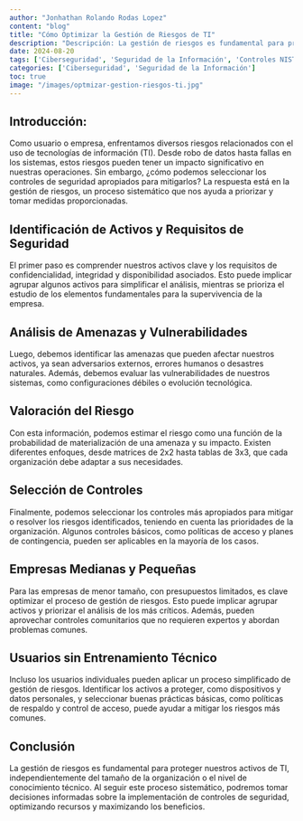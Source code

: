```yaml
---
author: "Jonhathan Rolando Rodas Lopez"
content: "blog"
title: "Cómo Optimizar la Gestión de Riesgos de TI"
description: "Descripción: La gestión de riesgos es fundamental para proteger nuestros activos de TI, independientemente del tamaño de la organización o el nivel de conocimiento técnico. Al seguir este proceso sistemático, podremos tomar decisiones informadas sobre la implementación de controles de seguridad, optimizando recursos y maximizando los beneficios."
date: 2024-08-20
tags: ['Ciberseguridad', 'Seguridad de la Información', 'Controles NIST', 'Protección de Datos', 'Gestión de Riesgos']
categories: ['Ciberseguridad', 'Seguridad de la Información']
toc: true
image: "/images/optmizar-gestion-riesgos-ti.jpg"
---
```

## Introducción:
Como usuario o empresa, enfrentamos diversos riesgos relacionados con el uso de tecnologías de información (TI). Desde robo de datos hasta fallas en los sistemas, estos riesgos pueden tener un impacto significativo en nuestras operaciones. Sin embargo, ¿cómo podemos seleccionar los controles de seguridad apropiados para mitigarlos? La respuesta está en la gestión de riesgos, un proceso sistemático que nos ayuda a priorizar y tomar medidas proporcionadas.

## Identificación de Activos y Requisitos de Seguridad
El primer paso es comprender nuestros activos clave y los requisitos de confidencialidad, integridad y disponibilidad asociados. Esto puede implicar agrupar algunos activos para simplificar el análisis, mientras se prioriza el estudio de los elementos fundamentales para la supervivencia de la empresa.

## Análisis de Amenazas y Vulnerabilidades
Luego, debemos identificar las amenazas que pueden afectar nuestros activos, ya sean adversarios externos, errores humanos o desastres naturales. Además, debemos evaluar las vulnerabilidades de nuestros sistemas, como configuraciones débiles o evolución tecnológica.

## Valoración del Riesgo
Con esta información, podemos estimar el riesgo como una función de la probabilidad de materialización de una amenaza y su impacto. Existen diferentes enfoques, desde matrices de 2x2 hasta tablas de 3x3, que cada organización debe adaptar a sus necesidades.

## Selección de Controles
Finalmente, podemos seleccionar los controles más apropiados para mitigar o resolver los riesgos identificados, teniendo en cuenta las prioridades de la organización. Algunos controles básicos, como políticas de acceso y planes de contingencia, pueden ser aplicables en la mayoría de los casos.

## Empresas Medianas y Pequeñas
Para las empresas de menor tamaño, con presupuestos limitados, es clave optimizar el proceso de gestión de riesgos. Esto puede implicar agrupar activos y priorizar el análisis de los más críticos. Además, pueden aprovechar controles comunitarios que no requieren expertos y abordan problemas comunes.

## Usuarios sin Entrenamiento Técnico
Incluso los usuarios individuales pueden aplicar un proceso simplificado de gestión de riesgos. Identificar los activos a proteger, como dispositivos y datos personales, y seleccionar buenas prácticas básicas, como políticas de respaldo y control de acceso, puede ayudar a mitigar los riesgos más comunes.

## Conclusión
La gestión de riesgos es fundamental para proteger nuestros activos de TI, independientemente del tamaño de la organización o el nivel de conocimiento técnico. Al seguir este proceso sistemático, podremos tomar decisiones informadas sobre la implementación de controles de seguridad, optimizando recursos y maximizando los beneficios.